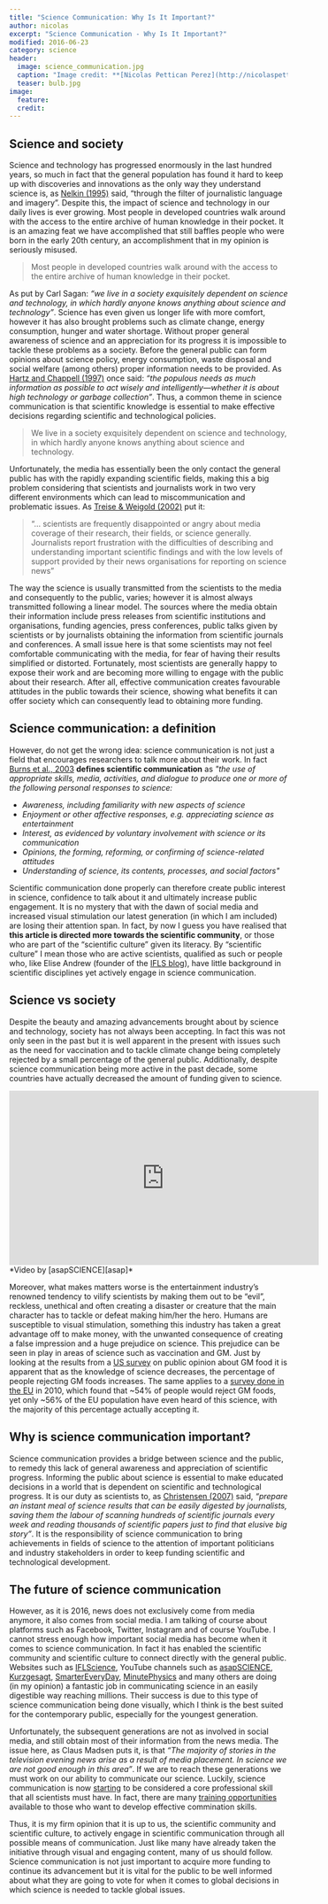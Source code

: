 ```yaml
---
title: "Science Communication: Why Is It Important?"
author: nicolas
excerpt: "Science Communication - Why Is It Important?"
modified: 2016-06-23
category: science
header: 
  image: science_communication.jpg
  caption: "Image credit: **[Nicolas Pettican Perez](http://nicolaspettican.com)**"
  teaser: bulb.jpg
image:
  feature:
  credit:
---
```


## Science and society

Science and technology has progressed enormously in the last hundred years, so much in fact that the general population has found it hard to keep up with discoveries and innovations as the only way they understand science is, as [Nelkin (1995)][nelkin] said, “through the filter of journalistic language and imagery”. Despite this, the impact of science and technology in our daily lives is ever growing. Most people in developed countries walk around with the access to the entire archive of human knowledge in their pocket. It is an amazing feat we have accomplished that still baffles people who were born in the early 20th century, an accomplishment that in my opinion is seriously misused.

> <i class="fa fa-quote-left"></i> Most people in developed countries walk around with the access to the entire archive of human knowledge in their pocket.

As put by Carl Sagan: *“we live in a society exquisitely dependent on science and technology, in which hardly anyone knows anything about science and technology”*. Science has even given us longer life with more comfort, however it has also brought problems such as climate change, energy consumption, hunger and water shortage. Without proper general awareness of science and an appreciation for its progress it is impossible to tackle these problems as a society. Before the general public can form opinions about science policy, energy consumption, waste disposal and social welfare (among others) proper information needs to be provided. As [Hartz and Chappell (1997)][hartz] once said: *“the populous needs as much information as possible to act wisely and intelligently—whether it is about high technology or garbage collection”*. Thus, a common theme in science communication is that scientific knowledge is essential to make effective decisions regarding scientific and technological policies. 

> <i class="fa fa-quote-left"></i> We live in a society exquisitely dependent on science and technology, in which hardly anyone knows anything about science and technology.

Unfortunately, the media has essentially been the only contact the general public has with the rapidly expanding scientific fields, making this a big problem considering that scientists and journalists work in two very different environments which can lead to miscommunication and problematic issues. As [Treise & Weigold (2002)][treise] put it:

> “… scientists are frequently disappointed or angry about media coverage of their research, their fields, or science generally. Journalists report frustration with the difficulties of describing and understanding important scientific findings and with the low levels of support provided by their news organisations for reporting on science news”

The way the science is usually transmitted from the scientists to the media and consequently to the public, varies; however it is almost always transmitted following a linear model. The sources where the media obtain their information include press releases from scientific institutions and organisations, funding agencies, press conferences, public talks given by scientists or by journalists obtaining the information from scientific journals and conferences. A small issue here is that some scientists may not feel comfortable communicating with the media, for fear of having their results simplified or distorted. Fortunately, most scientists are generally happy to expose their work and are becoming more willing to engage with the public about their research. After all, effective communication creates favourable attitudes in the public towards their science, showing what benefits it can offer society which can consequently lead to obtaining more funding.

## Science communication: a definition

However, do not get the wrong idea: science communication is not just a field that encourages researchers to talk more about their work. In fact [Burns et al., 2003][defineterms] **defines scientific communication** as *"the use of appropriate skills, media, activities, and dialogue to produce one or more of the following personal responses to science:*

* *Awareness, including familiarity with new aspects of science*
* *Enjoyment or other affective responses, e.g. appreciating science as entertainment*
* *Interest, as evidenced by voluntary involvement with science or its communication*
* *Opinions, the forming, reforming, or confirming of science-related attitudes*
* *Understanding of science, its contents, processes, and social factors"*

Scientific communication done properly can therefore create public interest in science, confidence to talk about it and ultimately increase public engagement. It is no mystery that with the dawn of social media and increased visual stimulation our latest generation (in which I am included) are losing their attention span. In fact, by now I guess you have realised that **this article is directed more towards the scientific community**, or those who are part of the “scientific culture” given its literacy. By “scientific culture” I mean those who are active scientists, qualified as such or people who, like Elise Andrew (founder of the [IFLS blog][IFLS]), have little background in scientific disciplines yet actively engage in science communication.

## Science vs society

Despite the beauty and amazing advancements brought about by science and technology, society has not always been accepting. In fact this was not only seen in the past but it is well apparent in the present with issues such as the need for vaccination and to tackle climate change being completely rejected by a small percentage of the general public. Additionally, despite science communication being more active in the past decade, some countries have actually decreased the amount of funding given to science.

<iframe width="560" height="315" src="https://www.youtube.com/embed/8e1XX-ngJcc" frameborder="0"> </iframe>
*Video by [asapSCIENCE][asap]*

Moreover, what makes matters worse is the entertainment industry’s renowned tendency to vilify scientists by making them out to be “evil”, reckless, unethical and often creating a disaster or creature that the main character has to tackle or defeat making him/her the hero. Humans are susceptible to visual stimulation, something this industry has taken a great advantage off to make money, with the unwanted consequence of creating a false impression and a huge prejudice on science. This prejudice can be seen in play in areas of science such as vaccination and GM. Just by looking at the results from a [US survey][us-survey] on public opinion about GM food it is apparent that as the knowledge of science decreases, the percentage of people rejecting GM foods increases. The same applies to a [survey done in the EU][eu-survey] in 2010, which found that ~54% of people would reject GM foods, yet only ~56% of the EU population have even heard of this science, with the majority of this percentage actually accepting it.

## Why is science communication important?

Science communication provides a bridge between science and the public, to remedy this lack of general awareness and appreciation of scientific progress. Informing the public about science is essential to make educated decisions in a world that is dependent on scientific and technological progress. It is our duty as scientists to, as [Christensen (2007)][christensen] said, *“prepare an instant meal of science results that can be easily digested by journalists, saving them the labour of scanning hundreds of scientific journals every week and reading thousands of scientific papers just to find that elusive big story”*. It is the responsibility of science communication to bring achievements in fields of science to the attention of important politicians and industry stakeholders in order to keep funding scientific and technological development.

## The future of science communication

However, as it is 2016, news does not exclusively come from media anymore, it also comes from social media. I am talking of course about platforms such as Facebook, Twitter, Instagram and of course YouTube. I cannot stress enough how important social media has become when it comes to science communication. In fact it has enabled the scientific community and scientific culture to connect directly with the general public. Websites such as [IFLScience][IFLS], YouTube channels such as [asapSCIENCE][asap], [Kurzgesagt][nutshell], [SmarterEveryDay][smart], [MinutePhysics][minute] and many others are doing (in my opinion) a fantastic job in communicating science in an easily digestible way reaching millions. Their success is due to this type of science communication being done visually, which I think is the best suited for the contemporary public, especially for the youngest generation. 

Unfortunately, the subsequent generations are not as involved in social media, and still obtain most of their information from the news media. The issue here, as Claus Madsen puts it, is that *“The majority of stories in the television evening news arise as a result of media placement. In science we are not good enough in this area”*. If we are to reach these generations we must work on our ability to communicate our science. Luckily, science communication is now [starting][core] to be considered a core professional skill that all scientists must have. In fact, there are many [training opportunities][training] available to those who want to develop effective commination skills.

Thus, it is my firm opinion that it is up to us, the scientific community and scientific culture, to actively engage in scientific communication through all possible means of communication. Just like many have already taken the initiative through visual and engaging content, many of us should follow. Science communication is not just important to acquire more funding to continue its advancement but it is vital for the public to be well informed about what they are going to vote for when it comes to global decisions in which science is needed to tackle global issues.

[nelkin]: https://books.google.co.uk/books/about/Selling_Science.html?id=ZMR7QgAACAAJ&redir_esc=y
[hartz]: http://www.firstamendmentcenter.org/madison/wp-content/uploads/2011/03/worldsapart.pdf
[treise]: http://scx.sagepub.com/content/23/3/310.abstract
[defineterms]: http://pus.sagepub.com/content/12/2/183.full.pdf+html
[IFLS]: http://www.iflscience.com/
[us-survey]: http://www.pewinternet.org/2015/07/01/chapter-6-public-opinion-about-food/
[eu-survey]: http://ec.europa.eu/public_opinion/archives/ebs/ebs_341_en.pdf
[christensen]: http://www.eso.org/~lchriste/scicomm/sampler.pdf
[asap]: https://www.youtube.com/user/AsapSCIENCE
[nutshell]: https://www.youtube.com/user/Kurzgesagt
[smart]: https://www.youtube.com/user/destinws2
[minute]: https://www.youtube.com/channel/UCUHW94eEFW7hkUMVaZz4eDg
[core]: http://compassblogs.org/blog/2013/04/01/gradscicomm-how-compass-is-answering-the-national-demand-for-science-communication-training/
[training]: http://compassblogs.org/gradscicomm-list/

